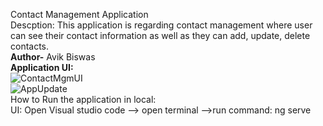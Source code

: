 Contact Management Application
<br>
Descption: This application is regarding contact management where user can see their contact information as well as they can add, update, delete contacts.
<br>
<b>Author-</b> Avik Biswas
<br>
<b>Application UI:</b>
<br>
![ContactMgmUI](https://github.com/user-attachments/assets/c80ff806-536f-4440-974c-b459b38f4d36)
<br>
![AppUpdate](https://github.com/user-attachments/assets/adc97163-216c-41c8-8cb7-3cda3bfefdb4)
<br>
How to Run the application in local:
<br>
UI: Open Visual studio code --> open terminal -->run command: ng serve

